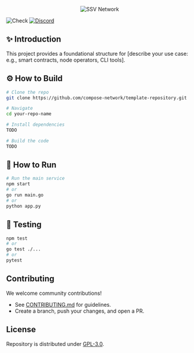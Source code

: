 <!-- This is a comment in Markdown 

🛠 Repository Setup Instructions

After forking or cloning this template, run the following:

1. Replace all occurrences of 'template-repository' with your actual repo name:
   sed -i 's/template-repository/your-repo-name/g' README.md

2. Fill in all TODO sections below.

3. Update [.github/CODEOWNERS](.github/CODEOWNERS) to reflect your team or maintainers.

4. Check `.gitignore` and `.dockerignore` files and modify them according to your project's structure.

5. Update GitHub Actions in `.github/workflows/` if needed (e.g., rename, add secrets).

-->
<p align="center"><img src="https://framerusercontent.com/images/9FedKxMYLZKR9fxBCYj90z78.png?scale-down-to=512&width=893&height=363" alt="SSV Network"></p>

<img src="https://github.com/ssvlabs/template-repository/actions/workflows/main.yml/badge.svg" alt="Check" />
<a href="https://discord.com/invite/ssvnetworkofficial"><img src="https://img.shields.io/badge/discord-%23ssvlabs-8A2BE2.svg" alt="Discord" /></a>

## ✨ Introduction

<!-- Describe the purpose of this repository. -->
This project provides a foundational structure for [describe your use case: e.g., smart contracts, node operators, CLI tools].

## ⚙️  How to Build

```bash
# Clone the repo
git clone https://github.com/compose-network/template-repository.git

# Navigate
cd your-repo-name

# Install dependencies
TODO

# Build the code
TODO
```


## 🚀 How to Run


```bash
# Run the main service
npm start
# or
go run main.go
# or
python app.py
```

## 🧪 Testing

```bash
npm test
# or
go test ./...
# or
pytest
```


## Contributing

We welcome community contributions!

- See [CONTRIBUTING.md](CONTRIBUTING.md) for guidelines.
- Create a branch, push your changes, and open a PR.

## License

Repository is distributed under [GPL-3.0](LICENSE).
